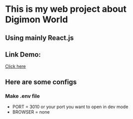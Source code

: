 # This is my web project about Digimon World

## Using mainly React.js

## Link Demo:

[Click here](https://tanphat97.com/home)

## Here are some configs

### Make .env file

- PORT = 3010 or your port you want to open in dev mode
- BROWSER = none
